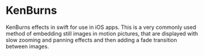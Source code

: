 # KenBurns

KenBurns effects in swift for use in iOS apps. This is a very commonly used method of embedding still 
images in motion pictures, that are displayed with slow zooming and panning effects and then adding a 
fade transition between images.  
